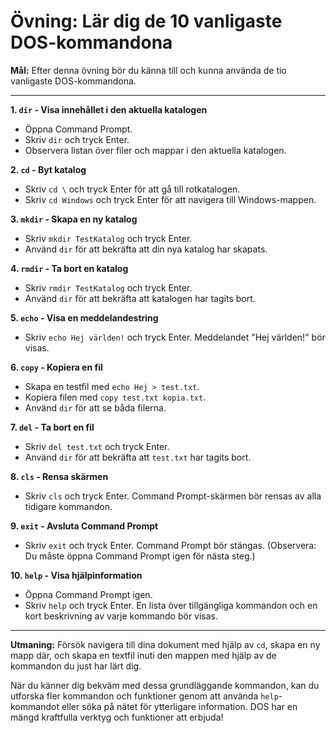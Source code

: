 # Övning: Lär dig de 10 vanligaste DOS-kommandona

**Mål:** Efter denna övning bör du känna till och kunna använda de tio vanligaste DOS-kommandona.

---

**1. `dir` - Visa innehållet i den aktuella katalogen**

- Öppna Command Prompt.
- Skriv `dir` och tryck Enter.
- Observera listan över filer och mappar i den aktuella katalogen.

**2. `cd` - Byt katalog**

- Skriv `cd \` och tryck Enter för att gå till rotkatalogen.
- Skriv `cd Windows` och tryck Enter för att navigera till Windows-mappen.
  
**3. `mkdir` - Skapa en ny katalog**

- Skriv `mkdir TestKatalog` och tryck Enter.
- Använd `dir` för att bekräfta att din nya katalog har skapats.

**4. `rmdir` - Ta bort en katalog**

- Skriv `rmdir TestKatalog` och tryck Enter.
- Använd `dir` för att bekräfta att katalogen har tagits bort.

**5. `echo` - Visa en meddelandestring**

- Skriv `echo Hej världen!` och tryck Enter. Meddelandet "Hej världen!" bör visas.

**6. `copy` - Kopiera en fil**

- Skapa en testfil med `echo Hej > test.txt`.
- Kopiera filen med `copy test.txt kopia.txt`.
- Använd `dir` för att se båda filerna.

**7. `del` - Ta bort en fil**

- Skriv `del test.txt` och tryck Enter.
- Använd `dir` för att bekräfta att `test.txt` har tagits bort.

**8. `cls` - Rensa skärmen**

- Skriv `cls` och tryck Enter. Command Prompt-skärmen bör rensas av alla tidigare kommandon.

**9. `exit` - Avsluta Command Prompt**

- Skriv `exit` och tryck Enter. Command Prompt bör stängas. (Observera: Du måste öppna Command Prompt igen för nästa steg.)

**10. `help` - Visa hjälpinformation**

- Öppna Command Prompt igen.
- Skriv `help` och tryck Enter. En lista över tillgängliga kommandon och en kort beskrivning av varje kommando bör visas.

---

**Utmaning:** Försök navigera till dina dokument med hjälp av `cd`, skapa en ny mapp där, och skapa en textfil inuti den mappen med hjälp av de kommandon du just har lärt dig.

När du känner dig bekväm med dessa grundläggande kommandon, kan du utforska fler kommandon och funktioner genom att använda `help`-kommandot eller söka på nätet för ytterligare information. DOS har en mängd kraftfulla verktyg och funktioner att erbjuda!
